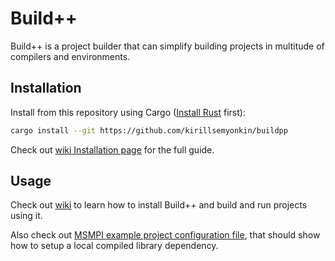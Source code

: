 # Build++

Build++ is a project builder that can simplify building projects in multitude of compilers and environments.

## Installation

Install from this repository using Cargo ([Install Rust](https://www.rust-lang.org/tools/install) first):

```sh
cargo install --git https://github.com/kirillsemyonkin/buildpp
```

Check out [wiki Installation page](https://github.com/kirillsemyonkin/buildpp/wiki/Installation) for the full guide.

## Usage

Check out [wiki](https://github.com/kirillsemyonkin/buildpp/wiki) to learn how to install Build++ and build and run projects using it.

Also check out [MSMPI example project configuration file](https://github.com/kirillsemyonkin/buildpp/blob/master/example.build%2B%2B.lsd), that should show how to setup a local compiled library dependency.
